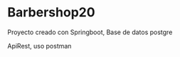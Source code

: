 # Barbershop20
<p> Proyecto creado con Springboot, Base de datos postgre</p>
<p> ApiRest, uso postman </p>
